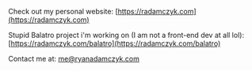 Check out my personal website: [https://radamczyk.com](https://radamczyk.com)

Stupid Balatro project i'm working on (I am not a front-end dev at all lol): [https://radamczyk.com/balatro](https://radamczyk.com/balatro)

Contact me at: [me@ryanadamczyk.com](mailto:me@ryanadamczyk.com)
